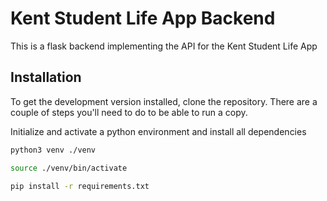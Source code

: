 # Kent Student Life App Backend

This is a flask backend implementing the API for the Kent Student Life App

## Installation

To get the development version installed, clone the repository. There are a couple of steps you'll need to do to be able to run a copy.

Initialize and activate a python environment and install all dependencies

```bash
python3 venv ./venv

source ./venv/bin/activate

pip install -r requirements.txt
```
